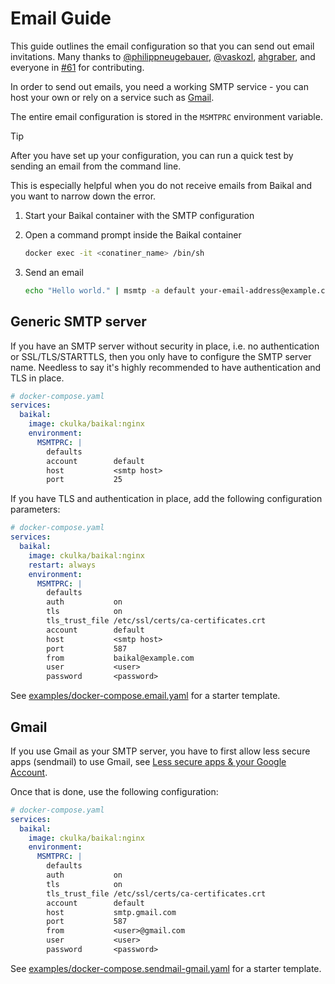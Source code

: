 # Email Guide

This guide outlines the email configuration so that you can send out email invitations. Many thanks to [@philippneugebauer](https://github.com/philippneugebauer), [@vaskozl](https://github.com/vaskozl), [ahgraber](https://github.com/ahgraber), and everyone in [#61](https://github.com/ckulka/baikal-docker/discussions/61) for contributing.

In order to send out emails, you need a working SMTP service - you can host your own or rely on a service such as [Gmail](https://support.google.com/mail/answer/7126229?hl=en#zippy=%2Cstep-change-smtp-other-settings-in-your-email-client).

The entire email configuration is stored in the `MSMTPRC` environment variable.

> [!Tip]
> After you have set up your configuration, you can run a quick test by sending an email from the command line.
>
> This is especially helpful when you do not receive emails from Baikal and you want to narrow down the error.
>
> 1. Start your Baikal container with the SMTP configuration
> 1. Open a command prompt inside the Baikal container
>
>    ```sh
>    docker exec -it <conatiner_name> /bin/sh
>    ```
>
> 1. Send an email
>
>    ```sh
>    echo "Hello world." | msmtp -a default your-email-address@example.com
>    ```

## Generic SMTP server

If you have an SMTP server without security in place, i.e. no authentication or SSL/TLS/STARTTLS, then you only have to configure the SMTP server name. Needless to say it's highly recommended to have authentication and TLS in place.

```yaml
# docker-compose.yaml
services:
  baikal:
    image: ckulka/baikal:nginx
    environment:
      MSMTPRC: |
        defaults
        account        default
        host           <smtp host>
        port           25
```

If you have TLS and authentication in place, add the following configuration parameters:

```yaml
# docker-compose.yaml
services:
  baikal:
    image: ckulka/baikal:nginx
    restart: always
    environment:
      MSMTPRC: |
        defaults
        auth           on
        tls            on
        tls_trust_file /etc/ssl/certs/ca-certificates.crt
        account        default
        host           <smtp host>
        port           587
        from           baikal@example.com
        user           <user>
        password       <password>
```

See [examples/docker-compose.email.yaml](../examples/docker-compose.email.yaml) for a starter template.

## Gmail

If you use Gmail as your SMTP server, you have to first allow less secure apps (sendmail) to use Gmail, see [Less secure apps & your Google Account](https://support.google.com/accounts/answer/6010255?hl=en#zippy=).

Once that is done, use the following configuration:

```yaml
# docker-compose.yaml
services:
  baikal:
    image: ckulka/baikal:nginx
    environment:
      MSMTPRC: |
        defaults
        auth           on
        tls            on
        tls_trust_file /etc/ssl/certs/ca-certificates.crt
        account        default
        host           smtp.gmail.com
        port           587
        from           <user>@gmail.com
        user           <user>
        password       <password>
```

See [examples/docker-compose.sendmail-gmail.yaml](../examples/docker-compose.email-gmail.yaml) for a starter template.
